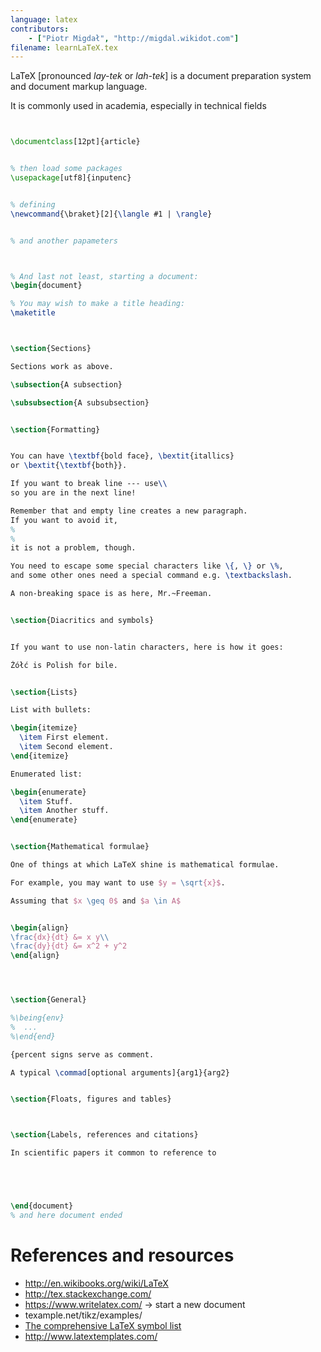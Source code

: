 ```yaml
---
language: latex
contributors:
    - ["Piotr Migdał", "http://migdal.wikidot.com"]
filename: learnLaTeX.tex
---
```


LaTeX [pronounced *lay-tek* or *lah-tek*]
is a document preparation system and document markup language.

It is commonly used in academia, especially in technical fields


```latex


\documentclass[12pt]{article}


% then load some packages
\usepackage[utf8]{inputenc}


% defining 
\newcommand{\braket}[2]{\langle #1 | \rangle}


% and another papameters



% And last not least, starting a document:
\begin{document}

% You may wish to make a title heading:
\maketitle



\section{Sections}

Sections work as above.

\subsection{A subsection}

\subsubsection{A subsubsection}


\section{Formatting}


You can have \textbf{bold face}, \bextit{itallics}
or \bextit{\textbf{both}}.

If you want to break line --- use\\
so you are in the next line!

Remember that and empty line creates a new paragraph.
If you want to avoid it,
%
%
it is not a problem, though.

You need to escape some special characters like \{, \} or \%,
and some other ones need a special command e.g. \textbackslash.

A non-breaking space is as here, Mr.~Freeman.


\section{Diacritics and symbols}


If you want to use non-latin characters, here is how it goes:

Żółć is Polish for bile.


\section{Lists}

List with bullets:

\begin{itemize}
  \item First element.
  \item Second element.
\end{itemize}

Enumerated list:

\begin{enumerate}
  \item Stuff.
  \item Another stuff.
\end{enumerate}


\section{Mathematical formulae}

One of things at which LaTeX shine is mathematical formulae.

For example, you may want to use $y = \sqrt{x}$.

Assuming that $x \geq 0$ and $a \in A$


\begin{align}
\frac{dx}{dt} &= x y\\
\frac{dy}{dt} &= x^2 + y^2
\end{align}




\section{General}

%\being{env}
%  ...
%\end{end}

{percent signs serve as comment.

A typical \commad[optional arguments]{arg1}{arg2}


\section{Floats, figures and tables}



\section{Labels, references and citations}

In scientific papers it common to reference to 





\end{document}
% and here document ended
```


# References and resources

* http://en.wikibooks.org/wiki/LaTeX
* http://tex.stackexchange.com/
* https://www.writelatex.com/ -> start a new document
* texample.net/tikz/examples/
* [The comprehensive LaTeX symbol list](http://osl.ugr.es/CTAN/info/symbols/comprehensive/symbols-a4.pdf)
* http://www.latextemplates.com/
